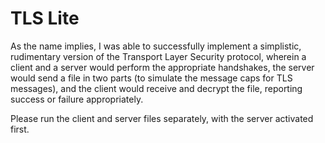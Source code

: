 # TLS Lite

As the name implies, I was able to successfully implement a simplistic, rudimentary version of the Transport Layer Security protocol, wherein a client and a server would perform the appropriate handshakes, the server would send a file in two parts (to simulate the message caps for TLS messages), and the client would receive and decrypt the file, reporting success or failure appropriately.

Please run the client and server files separately, with the server activated first.  
